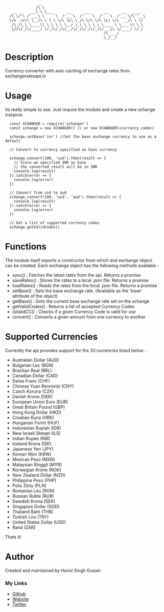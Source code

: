~~~~
               __
              /\ \
   __  _   ___\ \ \___      __      ___      __      __   _ __
  /\ \/'\ /'___\ \  _ `\  /'__`\  /' _ `\  /'_ `\  /'__`\/\`'__\
  \/>  <//\ \__/\ \ \ \ \/\ \L\.\_/\ \/\ \/\ \L\ \/\  __/\ \ \/
   /\_/\_\ \____\\ \_\ \_\ \__/.\_\ \_\ \_\ \____ \ \____\\ \_\
   \//\/_/\/____/ \/_/\/_/\/__/\/_/\/_/\/_/\/___L\ \/____/ \/_/
                                             /\____/
                                             \_/__/
~~~~

# Description
Currency converter with auto caching of exchange rates from exchangeratesapi.io

# Usage
Its really simple to use. Just require the module and create a new xchange
instance.

~~~~
  const XCHANGER = require('xchanger')
  const xchange = new XCHANGER() // or new XCHANGER(<currency code>)

  xchange.setBase('inr') //Set the base exchange currency to use as a default

  // Convert to currency specified as base currency

  xchange.convert(100, 'usd').then(result => {
    // Since we specified INR as base
    // the converted result will be in INR
    console.log(result)
  }).catch(error => {
    console.log(error)
  })

  // Convert from usd to aud
  xchange.convert(100, 'usd', 'aud').then(result => {
    console.log(result)
  }).catch(error => {
    console.log(error)
  })

  // Get a list of supported currency codes
  xchange.getValidCodes()

~~~~

# Functions
The module itself exports a constructor from which and exchange object can
be created.
Each exchange object has the following methods available -

- sync() : Fetches the latest rates from the api. Returns a promise
- saveRates() : Stores the rates to a local .json file. Returns a promise
- loadRates() : Reads the rates from the local .json file. Returns a promise
- setBase() : Sets the base exchange rate. (Available as the
  'base' attribute of the object)
- getBase() : Gets the current base exchange rate set on the xchange
- getValidCodes() : Returns a list of accepted Currency Codes
- isValidCC() : Checks if a given Currency Code is valid for use
- convert() : Converts a given amount from one currency to another

# Supported Currencies
Currently the api provides support for the 33 currencies listed below -

- Australian Dollar (AUD)
- Bulgarian Lev (BGN)
- Brazilian Real (BRL)
- Canadian Dollar (CAD)
- Swiss Franc (CHF)
- Chinese Yuan Renminbi (CNY)
- Czech Koruna (CZK)
- Danish Krone (DKK)
- European Union Euro (EUR)
- Great Britain Pound (GBP)
- Hong Kong Dollar (HKD)
- Croatian Kuna (HRK)
- Hungarian Forint (HUF)
- Indonesian Rupiah (IDR)
- New Israeli Sheqel (ILS)
- Indian Rupee (INR)
- Iceland Krona (ISK)
- Japanese Yen (JPY)
- Korean Won (KRW)
- Mexican Peso (MXN)
- Malaysian Ringgit (MYR)
- Norwegian Krone (NOK)
- New Zealand Dollar (NZD)
- Philippine Peso (PHP)
- Polis Zloty (PLN)
- Romanian Leu (RON)
- Russian Ruble (RUB)
- Swedish Krona (SEK)
- Singapore Dollar (SGD)
- Thailand Baht (THB)
- Turkish Lira (TRY)
- United States Dollar (USD)
- Rand (ZAR)

Thats it!

# Author
Created and maintained by Hanut Singh Gusain
### My Links
- [Github](https://github.com/hanut/)
- [Website](http://www.hanutsingh.in)
- [Twitter](http://www.twitter.com/hanutsingh)
